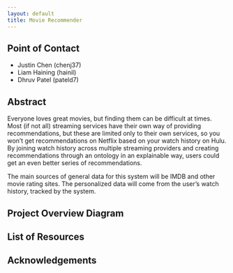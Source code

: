 ```yaml
---
layout: default
title: Movie Recommender
---
```


## Point of Contact
* Justin Chen (chenj37)
* Liam Haining (hainil)
* Dhruv Patel (pateld7)

## Abstract

Everyone loves great movies, but finding them can be difficult at times. Most (if not all) streaming services have their own way of providing recommendations, but these are limited only to their own services, so you won’t get recommendations on Netflix based on your watch history on Hulu. By joining watch history across multiple streaming providers and creating recommendations through an ontology in an explainable way, users could get an even better series of recommendations.

The main sources of general data for this system will be IMDB and other movie rating sites. The personalized data will come from the user’s watch history, tracked by the system.

## Project Overview Diagram

## List of Resources

## Acknowledgements

